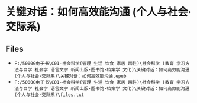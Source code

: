 # 关键对话：如何高效能沟通   (个人与社会·交际系)

## Files

- `F:/5000G电子书\C01-社会科学(管理 生活 饮食 家居 两性)\社会科学 (教育 学习方法与自学 社会学 语言文字 新闻出版·图书馆·档案学 文化)\关键对话：如何高效能沟通   (个人与社会·交际系)\关键对话：如何高效能沟通.epub`
- `F:/5000G电子书\C01-社会科学(管理 生活 饮食 家居 两性)\社会科学 (教育 学习方法与自学 社会学 语言文字 新闻出版·图书馆·档案学 文化)\关键对话：如何高效能沟通   (个人与社会·交际系)\files.txt`
